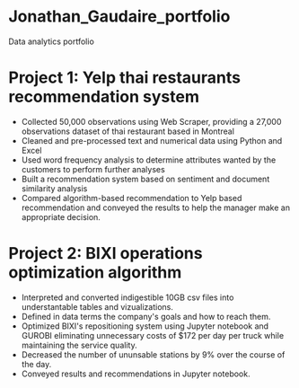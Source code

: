 # Jonathan_Gaudaire_portfolio
Data analytics portfolio

# Project 1: Yelp thai restaurants recommendation system
- Collected 50,000 observations using Web Scraper, providing a 27,000 observations dataset of thai restaurant based in Montreal
- Cleaned and pre-processed text and numerical data using Python and Excel
- Used word frequency analysis to determine attributes wanted by the customers to perform further analyses
- Built a recommendation system based on sentiment and document similarity analysis
- Compared algorithm-based recommendation to Yelp based recommendation and conveyed the results to help the manager make an appropriate decision.

# Project 2: BIXI operations optimization algorithm
- Interpreted and converted indigestible 10GB csv files into understantable tables and vizualizations.
- Defined in data terms the company's goals and how to reach them.
- Optimized BIXI's repositioning system using Jupyter notebook and GUROBI eliminating unnecessary costs of $172 per day per truck while maintaining the service quality.
- Decreased the number of ununsable stations by 9% over the course of the day.
- Conveyed results and recommendations in Jupyter notebook.
